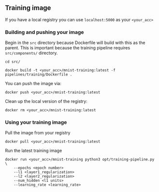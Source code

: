 ## Training image
If you have a local registry you can use `localhost:5000` as your `<your_acc>`
### Building and pushing your image

Begin in the `src` directory because Dockerfile will build with this as the parent. This is important because the training pipeline requires `src/components/` directory.
```
cd src/
```

```
docker build -t <your_acc>/mnist-training:latest -f pipelines/training/Dockerfile .
```

You can push the image via:
```
docker push <your_acc>/mnist-training:latest
```

Clean up the local version of the registry:
```
docker rm <your_acc>/mnist-training:latest
```

### Using your training image

Pull the image from your registry
```
docker pull <your_acc>/mnist-training:latest
```
Run the latest training image
```
docker run <your_acc>/mnist-training python3 opt/training-pipeline.py \
    --epochs <epoch number>
    --l1 <layer1_regularization>
    --l2 <layer2_regularization>
    --num_hidden <l1 units>
    --learning_rate <learning_rate>
```